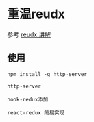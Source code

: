 # 重温reudx

参考 [reudx 讲解](https://blog.isquaredsoftware.com/2018/06/redux-fundamentals-workshop-slides/)


## 使用

```
npm install -g http-server 

http-server 
```

```
hook-redux添加
```

```
react-redux 简易实现
```
